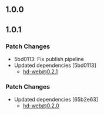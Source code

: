 ## 1.0.0

## 1.0.1

### Patch Changes

- 5bd0113: Fix publish pipeline
- Updated dependencies [5bd0113]
  - hd-web@0.2.1

### Patch Changes

- Updated dependencies [65b2e63]
  - hd-web@0.2.0
